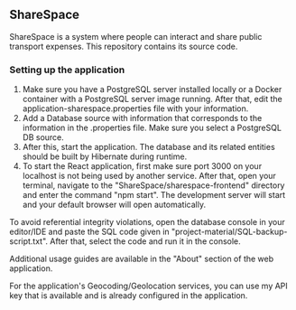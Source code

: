 ## ShareSpace

ShareSpace is a system where people can interact and share public transport expenses. This repository contains its source code.

### Setting up the application

1. Make sure you have a PostgreSQL server installed locally or a Docker container with a PostgreSQL server image running. After that, edit the application-sharespace.properties file with your information.
2. Add a Database source with information that corresponds to the information in the .properties file. Make sure you select a PostgreSQL DB source.
3. After this, start the application. The database and its related entities should be built by Hibernate during runtime.
4. To start the React application, first make sure port 3000 on your localhost is not being used by another service. After that, open your terminal, navigate to the "ShareSpace/sharespace-frontend" directory and enter the command "npm start". The development server will start and your default browser will open automatically.

To avoid referential integrity violations, open the database console in your editor/IDE and paste the SQL code given in "project-material/SQL-backup-script.txt". After that, select the code and run it in the console.

Additional usage guides are available in the "About" section of the web application.

For the application's Geocoding/Geolocation services, you can use my API key that is available and is already configured in the application.